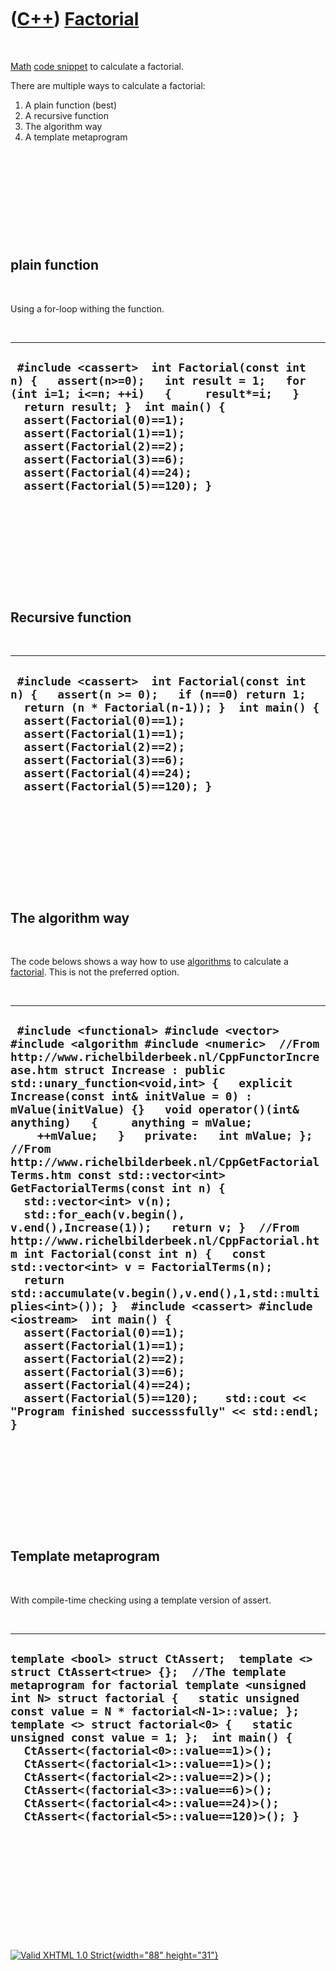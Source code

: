 



 

 

 

 

 

([C++](Cpp.htm)) [Factorial](CppFactorial.htm)
==============================================

 

[Math](CppMath.htm) [code snippet](CppCodeSnippets.htm) to calculate a
factorial.

There are multiple ways to calculate a factorial:

1.  A plain function (best)
2.  A recursive function
3.  The algorithm way
4.  A template metaprogram

 

 

 

 

 

plain function
--------------

 

Using a for-loop withing the function.

 

  -------------------------------------------------------------------------------------------------------------------------------------------------------------------------------------------------------------------------------------------------------------------------------------------------------------------------------------------------
  ` #include <cassert>  int Factorial(const int n) {   assert(n>=0);   int result = 1;   for (int i=1; i<=n; ++i)   {     result*=i;   }   return result; }  int main() {   assert(Factorial(0)==1);   assert(Factorial(1)==1);   assert(Factorial(2)==2);   assert(Factorial(3)==6);   assert(Factorial(4)==24);   assert(Factorial(5)==120); }`
  -------------------------------------------------------------------------------------------------------------------------------------------------------------------------------------------------------------------------------------------------------------------------------------------------------------------------------------------------

 

 

 

 

 

Recursive function
------------------

 

  -------------------------------------------------------------------------------------------------------------------------------------------------------------------------------------------------------------------------------------------------------------------------------------------------------------------
  ` #include <cassert>  int Factorial(const int n) {   assert(n >= 0);   if (n==0) return 1;   return (n * Factorial(n-1)); }  int main() {   assert(Factorial(0)==1);   assert(Factorial(1)==1);   assert(Factorial(2)==2);   assert(Factorial(3)==6);   assert(Factorial(4)==24);   assert(Factorial(5)==120); }`
  -------------------------------------------------------------------------------------------------------------------------------------------------------------------------------------------------------------------------------------------------------------------------------------------------------------------

 

 

 

 

 

The algorithm way
-----------------

 

The code belows shows a way how to use [algorithms](CppAlgorithm.htm) to
calculate a [factorial](CppFactorial.htm). This is not the preferred
option.

 

  ------------------------------------------------------------------------------------------------------------------------------------------------------------------------------------------------------------------------------------------------------------------------------------------------------------------------------------------------------------------------------------------------------------------------------------------------------------------------------------------------------------------------------------------------------------------------------------------------------------------------------------------------------------------------------------------------------------------------------------------------------------------------------------------------------------------------------------------------------------------------------------------------------------------------------------------------------------------------------------------------------------------------------------------------------------------------------------------------------------------
  ` #include <functional> #include <vector> #include <algorithm #include <numeric>  //From http://www.richelbilderbeek.nl/CppFunctorIncrease.htm struct Increase : public std::unary_function<void,int> {   explicit Increase(const int& initValue = 0) : mValue(initValue) {}   void operator()(int& anything)   {     anything = mValue;     ++mValue;   }   private:   int mValue; };  //From http://www.richelbilderbeek.nl/CppGetFactorialTerms.htm const std::vector<int> GetFactorialTerms(const int n) {   std::vector<int> v(n);   std::for_each(v.begin(), v.end(),Increase(1));   return v; }  //From http://www.richelbilderbeek.nl/CppFactorial.htm int Factorial(const int n) {   const std::vector<int> v = FactorialTerms(n);   return std::accumulate(v.begin(),v.end(),1,std::multiplies<int>()); }  #include <cassert> #include <iostream>  int main() {   assert(Factorial(0)==1);   assert(Factorial(1)==1);   assert(Factorial(2)==2);   assert(Factorial(3)==6);   assert(Factorial(4)==24);   assert(Factorial(5)==120);    std::cout << "Program finished successsfully" << std::endl; }`
  ------------------------------------------------------------------------------------------------------------------------------------------------------------------------------------------------------------------------------------------------------------------------------------------------------------------------------------------------------------------------------------------------------------------------------------------------------------------------------------------------------------------------------------------------------------------------------------------------------------------------------------------------------------------------------------------------------------------------------------------------------------------------------------------------------------------------------------------------------------------------------------------------------------------------------------------------------------------------------------------------------------------------------------------------------------------------------------------------------------------

 

 

 

 

 

Template metaprogram
--------------------

 

With compile-time checking using a template version of assert.

 

  ------------------------------------------------------------------------------------------------------------------------------------------------------------------------------------------------------------------------------------------------------------------------------------------------------------------------------------------------------------------------------------------------------------------------------------------------------------------------------------------------------------------------------------------------------------------------------
  ` template <bool> struct CtAssert;  template <> struct CtAssert<true> {};  //The template metaprogram for factorial template <unsigned int N> struct factorial {   static unsigned const value = N * factorial<N-1>::value; };  template <> struct factorial<0> {   static unsigned const value = 1; };  int main() {   CtAssert<(factorial<0>::value==1)>();   CtAssert<(factorial<1>::value==1)>();   CtAssert<(factorial<2>::value==2)>();   CtAssert<(factorial<3>::value==6)>();   CtAssert<(factorial<4>::value==24)>();   CtAssert<(factorial<5>::value==120)>(); } `
  ------------------------------------------------------------------------------------------------------------------------------------------------------------------------------------------------------------------------------------------------------------------------------------------------------------------------------------------------------------------------------------------------------------------------------------------------------------------------------------------------------------------------------------------------------------------------------

 

 

 

 

 





 

[![Valid XHTML 1.0 Strict](valid-xhtml10.png){width="88"
height="31"}](http://validator.w3.org/check?uri=referer)
